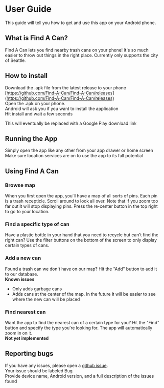 # User Guide

This guide will tell you how to get and use this app on your Android phone.

## What is Find A Can?

Find A Can lets you find nearby trash cans on your phone! It's so much easier to throw out things in the right place. Currently only supports the city of Seattle. 

## How to install 

Download the .apk file from the latest release to your phone [https://github.com/Find-A-Can/Find-A-Can/releases](https://github.com/Find-A-Can/Find-A-Can/releases)  
Open the .apk on your phone.  
Android will ask you if you want to install the application  
Hit install and wait a few seconds

This will eventually be replaced with a Google Play download link

## Running the App
Simply open the app like any other from your app drawer or home screen  
Make sure location services are on to use the app to its full potential

## Using Find A Can

### Browse map
When you first open the app, you'll have a map of all sorts of pins. Each pin is a trash recepticle. Scroll around to look all over. Note that if you zoom too far out it will stop displaying pins. Press the re-center button in the top right to go to your location. 

### Find a specific type of can
Have a plastic bottle in your hand that you need to recycle but can't find the right can? Use the filter buttons on the bottom of the screen to only display certain types of cans. 

### Add a new can
Found a trash can we don't have on our map? Hit the "Add" button to add it to our database.  
**Known issues**  
- Only adds garbage cans 
- Adds cans at the center of the map. In the future it will be easier to see where the new can will be placed

### Find nearest can
Want the app to find the nearest can of a certain type for you? Hit the "Find" button and specify the type you're looking for. The app will automatically zoom in on it.  
**Not yet implemented**

## Reporting bugs
If you have any issues, please open a [github issue](https://github.com/Find-A-Can/Find-A-Can/issues).  
Your issue should be labeled Bug  
Provide device name, Android version, and a full description of the issues found
